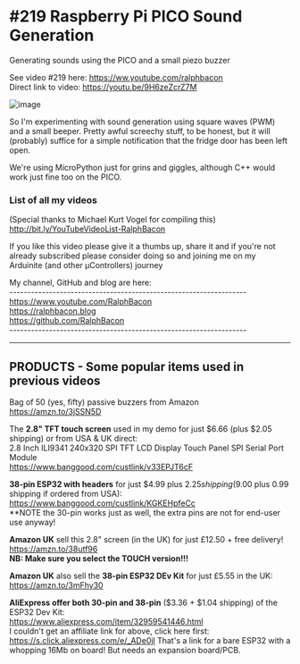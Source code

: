 # #219 Raspberry Pi PICO Sound Generation
Generating sounds using the PICO and a small piezo buzzer

See video #219 here: https://ww.youtube.com/ralphbacon  
Direct link to video: https://youtu.be/9H6zeZcrZ7M

![image](https://user-images.githubusercontent.com/20911308/124586617-8ed3e980-de4e-11eb-94e3-0032c7e29807.png)

So I'm experimenting with sound generation using square waves (PWM) and a small beeper. Pretty awful screechy stuff, to be honest, but it will (probably) suffice for a simple notification that the fridge door has been left open.

We're using MicroPython just for grins and giggles, although C++ would work just fine too on the PICO. 

### List of all my videos
(Special thanks to Michael Kurt Vogel for compiling this)  
http://bit.ly/YouTubeVideoList-RalphBacon

If you like this video please give it a thumbs up, share it and if you're not already subscribed please consider doing so and joining me on my Arduinite (and other μControllers) journey

My channel, GitHub and blog are here:  
\------------------------------------------------------------------  
https://www.youtube.com/RalphBacon  
https://ralphbacon.blog  
https://github.com/RalphBacon  
\------------------------------------------------------------------

--------
PRODUCTS - Some popular items used in previous videos
--------

Bag of 50 (yes, fifty) passive buzzers from Amazon
https://amzn.to/3jSSN5D

The **2.8" TFT touch screen** used in my demo for just $6.66 (plus $2.05 shipping) or from USA & UK direct:  
2.8 Inch ILI9341 240x320 SPI TFT LCD Display Touch Panel SPI Serial Port Module  
https://www.banggood.com/custlink/v33EPJT6cF

**38-pin ESP32 with headers** for just $4.99 plus $2.25 shipping ($9.00 plus 0.99 shipping if ordered from USA):  
https://www.banggood.com/custlink/KGKEHpfeCc  
**NOTE the 30-pin works just as well, the extra pins are not for end-user use anyway!  

**Amazon UK** sell this 2.8" screen (in the UK) for just £12.50 + free delivery!  
https://amzn.to/38utf96  
**NB: Make sure you select the TOUCH version!!!**  

**Amazon UK** also sell the **38-pin ESP32 DEv Kit** for just £5.55 in the UK:  
https://amzn.to/3mFhy30  

**AliExpress offer both 30-pin and 38-pin** ($3.36 + $1.04 shipping) of the ESP32 Dev Kit:  
https://www.aliexpress.com/item/32959541446.html  
I couldn't get an affiliate link for above, click here first: https://s.click.aliexpress.com/e/_ADe0jl
That's a link for a bare ESP32 with a whopping 16Mb on board! But needs an expansion board/PCB.
